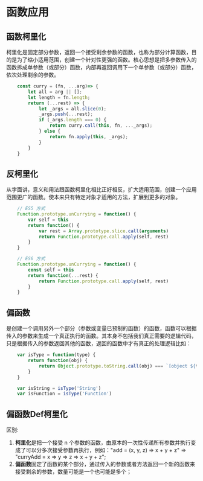 # 函数应用

## 函数柯里化

柯里化是固定部分参数，返回一个接受剩余参数的函数，也称为部分计算函数，目的是为了缩小适用范围，创建一个针对性更强的函数。核心思想是把多参数传入的函数拆成单参数（或部分）函数，内部再返回调用下一个单参数（或部分）函数，依次处理剩余的参数。

```javascript
    const curry = (fn, ...arg)=> {
        let all = arg || [];
        let length = fn.length;
        return (...rest) => {
            let _args = all.slice(0);
            _args.push(...rest);
            if (_args.length === 0) {
                return curry.call(this, fn, ..._args);
            } else {
                return fn.apply(this, _args);
            }
        }
    }
```

## 反柯里化

从字面讲，意义和用法跟函数柯里化相比正好相反，扩大适用范围，创建一个应用范围更广的函数。使本来只有特定对象才适用的方法，扩展到更多的对象。

```javascript
    // ES5 方式
    Function.prototype.unCurrying = function() {
        var self = this
        return function() {
            var rest = Array.prototype.slice.call(arguments)
            return Function.prototype.call.apply(self, rest)
        }
    }

    // ES6 方式
    Function.prototype.unCurrying = function() {
        const self = this
        return function(...rest) {
            return Function.prototype.call.apply(self, rest)
        }
    }
```

## 偏函数

是创建一个调用另外一个部分（参数或变量已预制的函数）的函数，函数可以根据传入的参数来生成一个真正执行的函数。其本身不包括我们真正需要的逻辑代码，只是根据传入的参数返回其他的函数，返回的函数中才有真正的处理逻辑比如：

```javascript
    var isType = function(type) {
        return function(obj) {
            return Object.prototype.toString.call(obj) === `[object ${type}]`
        }
    }

    var isString = isType('String')
    var isFunction = isType('Function')
```

## 偏函数Def柯里化

区别:

1. **柯里化**是把一个接受 n 个参数的函数，由原本的一次性传递所有参数并执行变成了可以分多次接受参数再执行，例如："add = (x, y, z) => x + y + z" => "curryAdd = x => y => z => x + y + z";
2. **偏函数**固定了函数的某个部分，通过传入的参数或者方法返回一个新的函数来接受剩余的参数，数量可能是一个也可能是多个；
